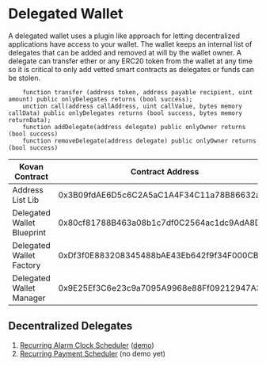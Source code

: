 # Delegated Wallet

A delegated wallet uses a plugin like approach for letting decentralized applications have access to your wallet. The wallet keeps an internal list of delegates that can be added and removed at will by the wallet owner. A delegate can transfer ether or any ERC20 token from the wallet at any time so it is critical to only add vetted smart contracts as delegates or funds can be stolen. 

```
	function transfer (address token, address payable recipient, uint amount) public onlyDelegates returns (bool success);
	unction call(address callAddress, uint callValue, bytes memory callData) public onlyDelegates returns (bool success, bytes memory returnData);
	function addDelegate(address delegate) public onlyOwner returns (bool success)
	function removeDelegate(address delegate) public onlyOwner returns (bool success)
```

| Kovan Contract | Contract Address |
| --- | --- |
| Address List Lib | 0x3B09fdAE6D5c6C2A5aC1A4F34C11a78B86632aAA |
| Delegated Wallet Blueprint | 0x80cf81788B463a08b1c7df0C2564ac1dc9AdA8Da |
| Delegated Wallet Factory | 0xDf3f0E883208345488bAE43Eb642f9f34F000CB8 |
| Delegated Wallet Manager | 0x9E25Ef3C6e23c9a7095A9968e88Ff09212947A36 |

## Decentralized Delegates

1. [Recurring Alarm Clock Scheduler](https://github.com/everchain-project/recurring-alarm-clock) ([demo](https://everchain-project.github.io/recurring-alarm-clock/))
2. [Recurring Payment Scheduler](https://github.com/everchain-project/recurring-payment-scheduler) (no demo yet)
